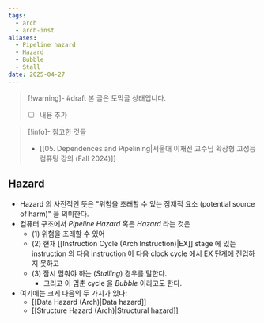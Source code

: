 ```yaml
---
tags:
  - arch
  - arch-inst
aliases:
  - Pipeline hazard
  - Hazard
  - Bubble
  - Stall
date: 2025-04-27
---
```

> [!warning]- #draft 본 글은 토막글 상태입니다.
> - [ ] 내용 추가

> [!info]- 참고한 것들
> - [[05. Dependences and Pipelining|서울대 이재진 교수님 확장형 고성능 컴퓨팅 강의 (Fall 2024)]]

## Hazard

- Hazard 의 사전적인 뜻은 "위험을 초래할 수 있는 잠재적 요소 (potential source of harm)" 을 의미한다.
- 컴퓨터 구조에서 *Pipeline Hazard* 혹은 *Hazard* 라는 것은
	- (1) 위험을 초래할 수 있어
	- (2) 현재 [[Instruction Cycle (Arch Instruction)|EX]] stage 에 있는 instruction 의 다음 instruction 이 다음 clock cycle 에서 EX 단계에 진입하지 못하고
	- (3) 잠시 멈춰야 하는 (*Stalling*) 경우를 말한다.
		- 그리고 이 멈춘 cycle 을 *Bubble* 이라고도 한다.
- 여기에는 크게 다음의 두 가지가 있다:
	- [[Data Hazard (Arch)|Data hazard]]
	- [[Structure Hazard (Arch)|Structural hazard]]
